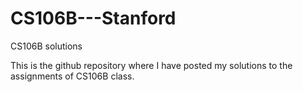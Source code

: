 CS106B---Stanford
=================

CS106B solutions

This is the github repository where I have posted my solutions to the assignments of CS106B class.
